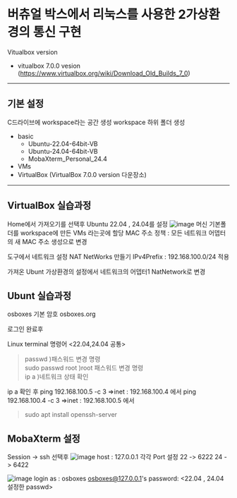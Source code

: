 # 버츄얼 박스에서 리눅스를 사용한 2가상환경의 통신 구현

Vitualbox version
- vitualbox 7.0.0 vesion
(https://www.virtualbox.org/wiki/Download_Old_Builds_7_0)

---
## 기본 설정

C드라이브에 workspace라는 공간 생성
workspace 하위 폴더 생성
- basic
    - Ubuntu-22.04-64bit-VB
    - Ubuntu-24.04-64bit-VB
    - MobaXterm_Personal_24.4
- VMs
- VirtualBox (VirtualBox 7.0.0 version 다운장소)

---
## VirtualBox 실습과정
Home에서 가져오기를 선택후 Ubuntu 22.04 , 24.04를 설정 
![image](https://github.com/user-attachments/assets/403ebe9f-1643-4691-858f-01cdd526a96f)
머신 기본폴더를 workspace에 만든 VMs 라는곳에 할당
MAC 주소 정책 : 모든 네트워크 어뎁터의 새 MAC 주소 생성으로 변경

도구에서 네트워크 설정
NAT NetWorks 만들기 IPv4Prefix : 192.168.100.0/24 적용

가져온 Ubunt 가상환경의 설정에서 네트워크의 어뎁터1 NatNetwork로 변경

## Ubunt 실습과정
osboxes 기본 암호 osboxes.org

로그인 완료후 

Linux terminal 명령어 <22.04,24.04 공통>
>passwd )패스워드 변경 명령 <br>
>sudo passwd root )root 패스워드 변경 명령 <br>
>ip a )네트워크 상태 확인

ip a 확인 후 
ping 192.168.100.5 -c 3
=>inet : 192.168.100.4 에서
ping 192.168.100.4 -c 3
=>inet : 192.168.100.5 에서

>sudo apt install openssh-server

## MobaXterm 설정
Session -> ssh 선택후
![image](https://github.com/user-attachments/assets/db83a113-0af5-47c9-9157-4a7dbe028bae)
host : 127.0.0.1
각각 Port 설정
 22 -> 6222
 24 -> 6422

![image](https://github.com/user-attachments/assets/3445f62f-75e4-483d-91bb-14ce2a625651)
login as : osboxes
osboxes@127.0.0.1's password: <22.04 , 24.04 설정한 passwd>
